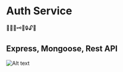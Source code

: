 # Auth Service 

🔑🔐🆔🗝️🏧🔒🔓🔏

## Express, Mongoose, Rest API

![Alt text](https://ibb.co/bWHZdbY "Express, Mongoose, Rest API")

